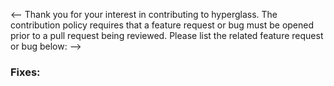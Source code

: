 <-- Thank you for your interest in contributing to hyperglass. The contribution policy requires that a feature request or bug must be opened prior to a pull request being reviewed. Please list the related feature request or bug below: -->

### Fixes:
